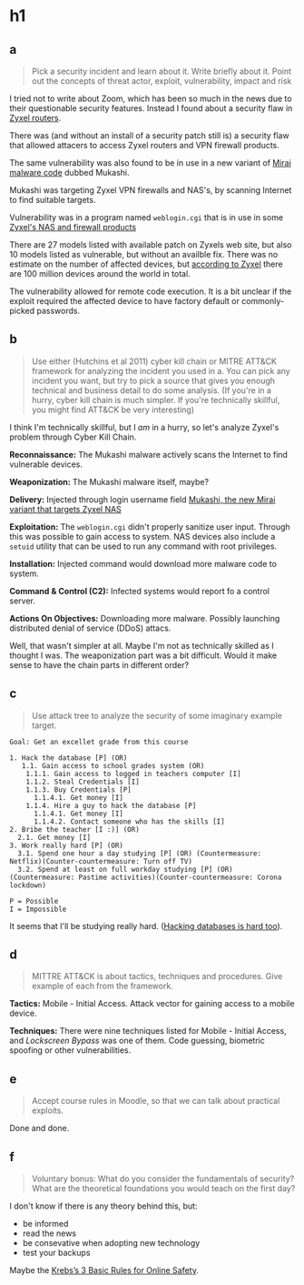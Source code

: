 # h1

## a

> Pick a security incident and learn about it. Write briefly about it. Point out
> the concepts of threat actor, exploit, vulnerability, impact and risk

I tried not to write about Zoom, which has been so much in the news due to their
questionable security features. Instead I found about a security flaw in
[Zyxel routers][1].

There was (and without an install of a security patch still is) a security flaw
that allowed attacers to access Zyxel routers and VPN firewall products.

The same vulnerability was also found to be in use in a new variant of
[Mirai malware code][2] dubbed
Mukashi.

Mukashi was targeting Zyxel VPN firewalls and NAS's, by scanning Internet to
find suitable targets.

Vulnerability was in a program named `weblogin.cgi` that is in use in some
[Zyxel's NAS and firewall products][3]

There are 27 models listed with available patch on Zyxels web site, but also
10 models listed as vulnerable, but without an availble fix. There was no
estimate on the number of affected devices, but
[according to Zyxel][4]
there are 100 million devices around the world in total.

The vulnerability allowed for remote code execution. It is a bit unclear if the exploit required
the affected device to have factory default or commonly-picked passwords.

## b

> Use either (Hutchins et al 2011) cyber kill chain or MITRE ATT&CK framework
> for analyzing the incident you used in a. You can pick any incident you want,
> but try to pick a source that gives you enough technical and business detail
> to do some analysis. (If you're in a hurry, cyber kill chain is much simpler.
> If you're technically skillful, you might find ATT&CK be very interesting)

I think I'm technically skillful, but I _am_ in a hurry, so let's analyze
Zyxel's problem through Cyber Kill Chain.

**Reconnaissance:** The Mukashi malware actively scans the Internet to find
vulnerable devices.

**Weaponization:** The Mukashi malware itself, maybe?

**Delivery:** Injected through login username field
[Mukashi, the new Mirai variant that targets Zyxel NAS][5]

**Exploitation:** The `weblogin.cgi` didn't properly sanitize user input.
Through this was possible to gain access to system. NAS devices also include a
`setuid` utility that can be used to run any command with root privileges.

**Installation:** Injected command would download more malware code to system.

**Command & Control (C2):** Infected systems would report fo a control server.

**Actions On Objectives:** Downloading more malware. Possibly launching
distributed denial of service (DDoS) attacs.

Well, that wasn't simpler at all. Maybe I'm not as technically skilled as I
thought I was. The weaponization part was a bit difficult. Would it make sense
to have the chain parts in different order?

## c

> Use attack tree to analyze the security of some imaginary example target.

```text
Goal: Get an excellet grade from this course

1. Hack the database [P] (OR)
   1.1. Gain access to school grades system (OR)
    1.1.1. Gain access to logged in teachers computer [I]
    1.1.2. Steal Credentials [I]
    1.1.3. Buy Credentials [P]
      1.1.4.1. Get money [I]
    1.1.4. Hire a guy to hack the database [P]
      1.1.4.1. Get money [I]
      1.1.4.2. Contact someone who has the skills [I]
2. Bribe the teacher [I :)] (OR)
  2.1. Get money [I]
3. Work really hard [P] (OR)
  3.1. Spend one hour a day studying [P] (OR) (Countermeasure: Netflix)(Counter-countermeasure: Turn off TV)
  3.2. Spend at least on full workday studying [P] (OR) (Countermeasure: Pastime activities)(Counter-countermeasure: Corona lockdown)

P = Possible
I = Impossible
```

It seems that I'll be studying really hard. ([Hacking databases is hard too][6]).

## d

> MITTRE ATT&CK is about tactics, techniques and procedures. Give example of
> each from the framework.

**Tactics:** Mobile - Initial Access. Attack vector for gaining access to a
mobile device.

**Techniques:** There were nine techniques listed for Mobile - Initial Access,
and _Lockscreen Bypass_ was one of them. Code guessing, biometric spoofing or
other vulnerabilities.

## e

> Accept course rules in Moodle, so that we can talk about practical exploits.

Done and done.

## f

> Voluntary bonus: What do you consider the fundamentals of security? What are
> the theoretical foundations you would teach on the first day?

I don't know if there is any theory behind this, but:

* be informed
* read the news
* be consevative when adopting new technology
* test your backups

Maybe the [Krebs’s 3 Basic Rules for Online Safety][7].

[1]: https://krebsonsecurity.com/2020/03/zxyel-flaw-powers-new-mirai-iot-botnet-strain/
[2]: https://en.wikipedia.org/wiki/Mirai_(malware)
[3]: https://www.zyxel.com/support/remote-code-execution-vulnerability-of-NAS-products.shtml
[4]: https://www.zyxel.com/fi/fi/about_zyxel/company_overview.shtml
[5]: https://securityaffairs.co/wordpress/100116/cyber-crime/mukashi-mirai-variant-targets-zyxel.html
[6]: http://nedroid.com/2012/05/honk-the-databus/
[7]: https://krebsonsecurity.com/2011/05/krebss-3-basic-rules-for-online-safety/

